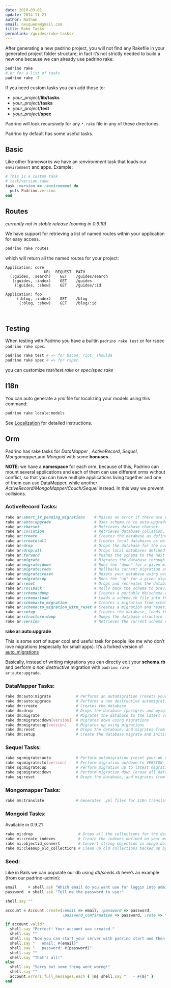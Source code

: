 ```yaml
---
date: 2010-03-01
update: 2014-11-21
author: Nathan
email: nesquena@gmail.com
title: Rake Tasks
permalink: /guides/rake-tasks/
---
```


After generating a new padrino project, you will not find any Rakefile in your generated project folder structure; in fact it’s not strictly needed to build a new one because we can already use padrino rake:


```sh
padrino rake
# or for a list of tasks
padrino rake -T
```


If you need custom tasks you can add those to:

- *your\_project*/**lib/tasks**
- *your\_project*/**tasks**
- *your\_project*/**test**
- *your\_project*/**spec**


Padrino will look recursively for any `*.rake` file in any of these directories.

Padrino by default has some useful tasks.
 

## Basic

Like other frameworks we have an *:environment* task that loads our `environment` and apps. Example:


```ruby
# This is a custom task
# task/version.rake
task :version => :environment do
  puts Padrino.version
end
```


## Routes

*currently not in stable release (coming in 0.9.10)*

We have support for retrieving a list of named routes within your application for easy access.


```sh
padrino rake routes
```


which will return all the named routes for your project:


    Application: core
                     URL  REQUEST  PATH
      (:guides, :search)    GET    /guides/search
       (:guides, :index)    GET    /guides
        (:guides, :show)    GET    /guides/:id

    Application: foo
         (:blog, :index)    GET    /blog
          (:blog, :show)    GET    /blog/:id

 

## Testing

When testing with Padrino you have a builtin `padrino rake test` or for rspec `padrino rake spec`.


```sh
padrino rake test # => for bacon, riot, shoulda
padrino rake spec # => for rspec
```


you can customize *test/test.rake* or *spec/spec.rake*
 

## I18n

You can auto generate a *yml* file for localizing your models using this command:


```sh
padrino rake locale:models
```


See [Localization](/guides/localization) for detailed instructions.
 

## Orm

Padrino has rake tasks for *DataMapper* , *ActiveRecord*, *Sequel*, *Mongomapper*,and *Mongoid* with some **bonuses**.

**NOTE**: we have a **namespace** for each orm, because of this, Padrino can mount several applications and each of them can use different orms without conflict, so that you can have multiple applications living together and one of them can use DataMapper, while another *ActiveRecord/MongoMapper/Couch/Sequel* instead. In this way we prevent collisions.


### ActiveRecord Tasks:


```ruby
rake ar:abort_if_pending_migrations    # Raises an error if there are pending migrations.
rake ar:auto:upgrade                   # Uses schema.rb to auto-upgrade.
rake ar:charset                        # Retrieves database charset.
rake ar:collation                      # Retrieves databsae collation.
rake ar:create                         # Creates the database as defined in config/database.yml
rake ar:create:all                     # Creates local databases as defined in config/database.yml
rake ar:drop                           # Drops the database for the current Padrino.env
rake ar:drop:all                       # Drops local databases defined in config/database.yml
rake ar:forward                        # Pushes the schema to the next version.
rake ar:migrate                        # Migrates the database through scripts in db/migrate.
rake ar:migrate:down                   # Runs the "down" for a given migration VERSION.
rake ar:migrate:redo                   # Rollbacks current migration and migrates up to version
rake ar:migrate:reset                  # Resets your database using your migrations.
rake ar:migrate:up                     # Runs the "up" for a given migration VERSION NUMBER
rake ar:reset                          # Drops and recreates the database using db/schema.rb.
rake ar:rollback                       # Rolls back the schema to previous schema version.
rake ar:schema:dump                    # Creates a portable db/schema.rb file.
rake ar:schema:load                    # Loads a schema.rb file into the database.
rake ar:schema:to_migration            # Creates a migration from schema.rb
rake ar:schema:to_migration_with_reset # Creates a migration and resets the migrations log.
rake ar:setup                          # Creates the database, loads the schema, and seeds data.
rake ar:structure:dump                 # Dumps the database structure to a SQL file.
rake ar:version                        # Retrieves the current schema version number.
```


**rake ar:auto:upgrade**

This is some sort of super cool and useful task for people like me who don’t love migrations (especially for small apps). It’s a forked version of [auto\_migrations](http://github.com/pjhyett/auto_migrations)


Basically, instead of writing migrations you can directly edit your **schema.rb** and perform *a non destructive* migration with `padrino rake ar:auto:upgrade`.


### DataMapper Tasks:


```sh
rake dm:auto:migrate           # Performs an automigration (resets your db data)
rake dm:auto:upgrade           # Performs a non destructive automigration
rake dm:create                 # Creates the database
rake dm:drop                   # Drops the database (postgres and mysql only)
rake dm:migrate                # Migrates the database to the latest version
rake dm:migrate:down[version]  # Migrates down using migrations
rake dm:migrate:up[version]    # Migrates up using migrations
rake dm:reset                  # Drops the database, and migrates from scratch
rake dm:setup                  # Create the database migrate and initialize with the seed data
```


### Sequel Tasks:

```sh
rake sq:migrate:auto           # Perform automigration (reset your db data)
rake sq:migrate:to[version]    # Perform migration up/down to VERSION
rake sq:migrate:up             # Perform migration up to latest migration available
rake sq:migrate:down           # Perform migration down (erase all data)
rake sq:reset                  # Drops the database, and migrates from scratch
```


### Mongomapper Tasks:

```sh
rake mm:translate              # Generates .yml files for I18n translations
```


### Mongoid Tasks:

Available in 0.9.21

```sh
rake mi:drop                    # Drops all the collections for the database for the current environment
rake mi:create_indexes          # Create the indexes defined on your mongoid models
rake mi:objectid_convert        # Convert string objectids in mongo database to ObjectID type
rake mi:cleanup_old_collections # Clean up old collections backed up by objectid_convert
```


### Seed:

Like in Rails we can populate our db using *db/seeds.rb* here’s an example (from our padrino-admin):


```ruby
email     = shell.ask "Which email do you want use for loggin into admin?"
password  = shell.ask "Tell me the password to use:"

shell.say ""

account = Account.create(:email => email, :password => password,
                         :password_confirmation => password, :role => "admin")

if account.valid?
  shell.say "Perfect! Your account was created."
  shell.say ""
  shell.say "Now you can start your server with padrino start and then login into /admin with:"
  shell.say "   email: #{email}"
  shell.say "   password: #{password}"
  shell.say ""
  shell.say "That's all!"
else
  shell.say "Sorry but some thing went worng!"
  shell.say ""
  account.errors.full_messages.each { |m| shell.say "   - #{m}" }
end
```

